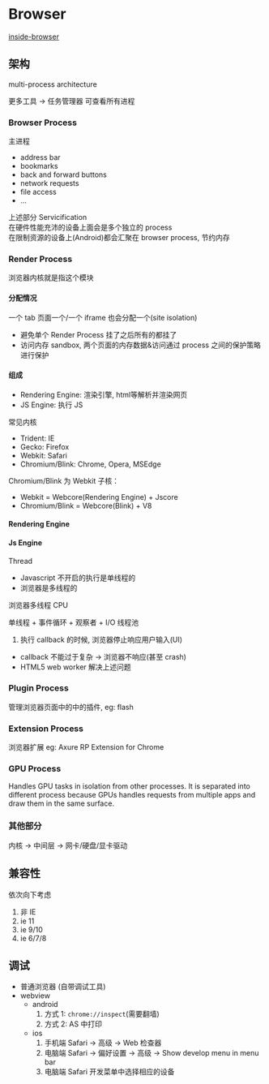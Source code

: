 # Browser

[inside-browser](https://developer.chrome.com/blog/inside-browser-part1/)

## 架构

multi-process architecture

更多工具 -> 任务管理器 可查看所有进程

### Browser Process

主进程


- address bar
- bookmarks
- back and forward buttons
- network requests 
- file access
- ...

上述部分 Servicification  
在硬件性能充沛的设备上面会是多个独立的 process  
在限制资源的设备上(Android)都会汇聚在 browser process, 节约内存  


### Render Process

浏览器内核就是指这个模块

#### 分配情况

一个 tab 页面一个/一个 iframe 也会分配一个(site isolation)

- 避免单个 Render Process 挂了之后所有的都挂了
- 访问内存 sandbox, 两个页面的内存数据&访问通过 process 之间的保护策略进行保护


#### 组成

- Rendering Engine: 渲染引擎, html等解析并渲染网页
- JS Engine: 执行 JS

常见内核

- Trident: IE
- Gecko: Firefox  
- Webkit: Safari
- Chromium/Blink: Chrome, Opera, MSEdge

Chromium/Blink 为 Webkit 子核：

- Webkit = Webcore(Rendering Engine) + Jscore
- Chromium/Blink = Webcore(Blink) + V8

#### Rendering Engine

#### Js Engine

Thread

- Javascript 不开启的执行是单线程的
- 浏览器是多线程的

浏览器多线程 CPU 

单线程 + 事件循环 + 观察者 + I/O 线程池

1. 执行 callback 的时候, 浏览器停止响应用户输入(UI)
  - callback 不能过于复杂 -> 浏览器不响应(甚至 crash)
  - HTML5 web worker 解决上述问题


### Plugin Process

管理浏览器页面中的中的插件, 
eg: flash

### Extension Process

浏览器扩展
eg: Axure RP Extension for Chrome

### GPU Process


Handles GPU tasks in isolation from other processes. It is separated into different process because GPUs handles requests from multiple apps and draw them in the same surface.














### 其他部分

内核 -> 中间层 -> 网卡/硬盘/显卡驱动

## 兼容性

依次向下考虑

1. 非 IE
2. ie 11
3. ie 9/10
4. ie 6/7/8

## 调试

- 普通浏览器 (自带调试工具)
- webview
  - android
    1. 方式 1: `chrome://inspect`(需要翻墙)
    2. 方式 2: AS 中打印
  - ios
    1. 手机端 Safari -> 高级 -> Web 检查器
    2. 电脑端 Safari -> 偏好设置 -> 高级 -> Show develop menu in menu bar
    3. 电脑端 Safari 开发菜单中选择相应的设备
